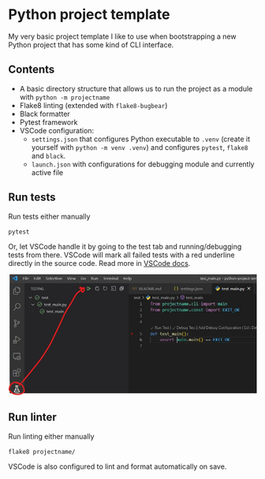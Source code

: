 # Python project template

My very basic project template I like to use when bootstrapping a new Python project that has some kind of CLI interface.

## Contents

- A basic directory structure that allows us to run the project as a module with `python -m projectname`
- Flake8 linting (extended with `flake8-bugbear`)
- Black formatter
- Pytest framework
- VSCode configuration:
  - `settings.json` that configures Python executable to `.venv` (create it yourself with `python -m venv .venv`) and configures `pytest`, `flake8` and `black`.
  - `launch.json` with configurations for debugging module and currently active file

## Run tests

Run tests either manually

```bash
pytest
```

Or, let VSCode handle it by going to the test tab and running/debugging tests from there. VSCode will mark all failed tests with a red underline directly in the source code. Read more in [VSCode docs](https://code.visualstudio.com/docs/python/testing).

![VSCode testing tab](doc/images/vscode-testing.jpg)

## Run linter

Run linting either manually

```bash
flake8 projectname/
```

VSCode is also configured to lint and format automatically on save.
